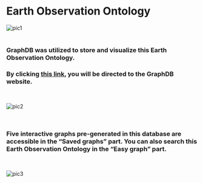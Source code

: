 # Earth Observation Ontology
![pic1](https://user-images.githubusercontent.com/37902279/116890952-c19c0e80-ac60-11eb-8592-622d44d0d1d0.png)
<br /><br />

### GraphDB was utilized to store and visualize this Earth Observation Ontology.
### By clicking [this link](http://39.107.247.167:7200/graphs-visualizations?saved=95e57c0b46464169988c5a1af57de6cd), you will be directed to the GraphDB website.
<br />

![pic2](https://user-images.githubusercontent.com/37902279/116891040-d8dafc00-ac60-11eb-929c-ffb08b26ea23.png)

<br />

### Five interactive graphs pre-generated in this database are accessible in the “Saved graphs” part. You can also search this Earth Observation Ontology in the “Easy graph” part.

<br />

![pic3](https://user-images.githubusercontent.com/37902279/116891066-df697380-ac60-11eb-9df0-04f186e8b56b.png)
